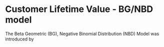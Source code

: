 # Customer Lifetime Value - BG/NBD model

The Beta Geometric (BG), Negative Binomial Distribution (NBD) Model was introduced by 
